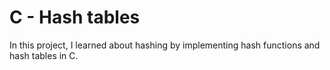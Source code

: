 # C - Hash tables

In this project, I learned about hashing by implementing hash functions
and hash tables in C.